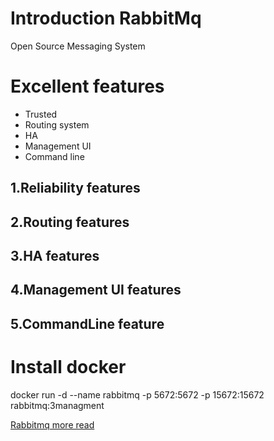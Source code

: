 # Introduction RabbitMq
Open Source Messaging System


# Excellent features
- Trusted
- Routing system
- HA
- Management UI
- Command line

## 1.Reliability features

## 2.Routing features

## 3.HA features

## 4.Management UI features

## 5.CommandLine feature

# Install docker
docker run -d --name rabbitmq -p 5672:5672 -p 15672:15672 rabbitmq:3managment



[Rabbitmq more read](https://www.rabbitmq.com/)